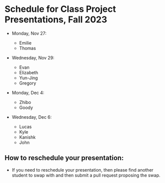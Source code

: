 # Schedule for Class Project Presentations, Fall 2023

- Monday, Nov 27:
   - Emilie
   - Thomas

- Wednesday, Nov 29:
  - Evan
  - Elizabeth
  - Yun-Jing
  - Gregory

- Monday, Dec 4:
  - Zhibo
  - Goody

- Wednesday, Dec 6:
  - Lucas
  - Kyle
  - Kanishk
  - John
    
## How to reschedule your presentation:
- If you need to reschedule your presentation, then please find another student to swap with and then submit a pull request proposing the swap.
